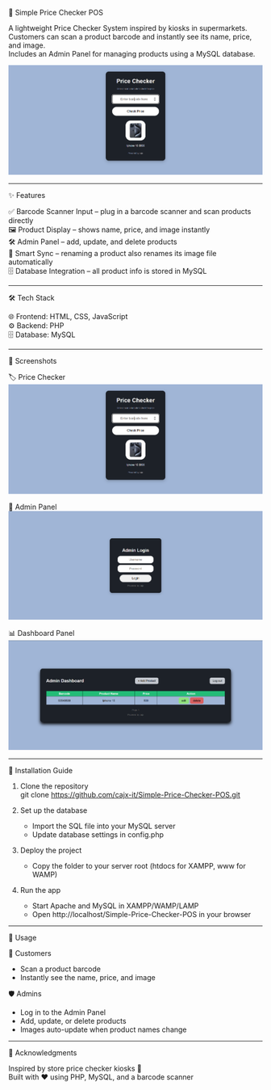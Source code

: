 🏪 Simple Price Checker POS

A lightweight Price Checker System inspired by kiosks in supermarkets.  
Customers can scan a product barcode and instantly see its name, price, and image.  
Includes an Admin Panel for managing products using a MySQL database.  

<img src="assets/screenshots/landing.png" alt="Price Checker UI" width="600"/>

---

✨ Features

✅ Barcode Scanner Input – plug in a barcode scanner and scan products directly  
🖼️ Product Display – shows name, price, and image instantly  
🛠️ Admin Panel – add, update, and delete products  
🔗 Smart Sync – renaming a product also renames its image file automatically  
🗄️ Database Integration – all product info is stored in MySQL  

---

🛠️ Tech Stack

🌐 Frontend: HTML, CSS, JavaScript  
⚙️ Backend: PHP  
🗄️ Database: MySQL  

---

📸 Screenshots

🏷️ Price Checker  
<img src="assets/screenshots/landing.png" alt="Price Checker UI" width="600"/>

🔐 Admin Panel  
<img src="assets/screenshots/login.png" alt="Admin Panel Login" width="600"/>

📊 Dashboard Panel  
<img src="assets/screenshots/dashboard.png" alt="Dashboard Panel" width="600"/>

---

🚀 Installation Guide

1. Clone the repository  
   git clone https://github.com/cajx-it/Simple-Price-Checker-POS.git  

2. Set up the database  
   - Import the SQL file into your MySQL server  
   - Update database settings in config.php  

3. Deploy the project  
   - Copy the folder to your server root (htdocs for XAMPP, www for WAMP)  

4. Run the app  
   - Start Apache and MySQL in XAMPP/WAMP/LAMP  
   - Open http://localhost/Simple-Price-Checker-POS in your browser  

---

📖 Usage

👤 Customers  
- Scan a product barcode  
- Instantly see the name, price, and image  

🛡️ Admins  
- Log in to the Admin Panel  
- Add, update, or delete products  
- Images auto-update when product names change  

---

🙌 Acknowledgments

Inspired by store price checker kiosks 🛒  
Built with ❤️ using PHP, MySQL, and a barcode scanner  
